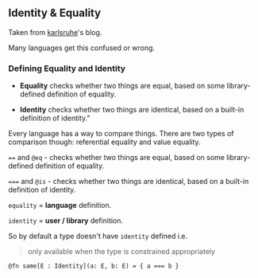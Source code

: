 ## Identity & Equality

Taken from [karlsruhe](https://soc.me/languages/equality-and-identity-part3)'s blog.

Many languages get this confused or wrong.

### Defining Equality and Identity

- **Equality** checks whether two things are equal, based on some library-defined definition of equality.

- **Identity** checks whether two things are identical, based on a built-in definition of identity."

Every language has a way to compare things. There are two types of comparison though: referential equality and value equality.

`==` and `@eq` - checks whether two things are equal, based on some library-defined definition of equality.

`===` and `@is` - checks whether two things are identical, based on a built-in definition of identity.

`equality` = **language** definition.

`identity` = **user / library** definition.

So by default a type doesn't have `identity` defined i.e.

> only available when the type is constrained appropriately

    @fn same[E : Identity](a: E, b: E) = { a === b }
